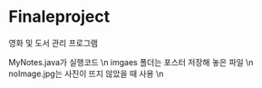 # Finaleproject
영화 및 도서 관리 프로그램

MyNotes.java가 실행코드 \n
imgaes 폴더는 포스터 저장해 놓은 파일 \n
noImage.jpg는 사진이 뜨지 않았을 때 사용 \n
